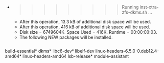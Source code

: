 * >>>>>>>>> Running inst-xtra-zfs-dkms.sh ...
  * After this operation, 13.3 kB of additional disk space will be used.
  * After this operation, 416 kB of additional disk space will be used.
  * Disk size = 6749604K. Space Used = 416K. Runtime = 00:00:00:03.
  * The following NEW packages will be installed:
  ```bash
build-essential* dkms* libc6-dev* libelf-dev linux-headers-6.5.0-0.deb12.4-amd64*
linux-headers-amd64 lsb-release* module-assistant
  ```
